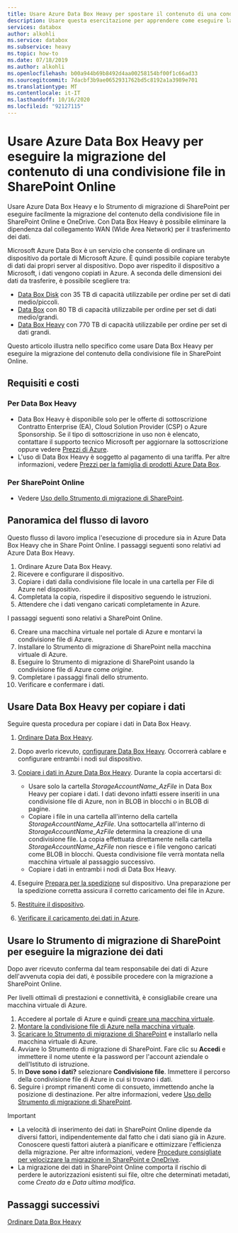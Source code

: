 ```yaml
---
title: Usare Azure Data Box Heavy per spostare il contenuto di una condivisione file in SharePoint Online
description: Usare questa esercitazione per apprendere come eseguire la migrazione del contenuto di una condivisione file in Share Point Online usando Azure Data Box Heavy
services: databox
author: alkohli
ms.service: databox
ms.subservice: heavy
ms.topic: how-to
ms.date: 07/18/2019
ms.author: alkohli
ms.openlocfilehash: b00a944b69b8492d4aa00258154bf00f1c66ad33
ms.sourcegitcommit: 7dacbf3b9ae0652931762bd5c8192a1a3989e701
ms.translationtype: MT
ms.contentlocale: it-IT
ms.lasthandoff: 10/16/2020
ms.locfileid: "92127115"
---
```

# <a name="use-the-azure-data-box-heavy-to-migrate-your-file-share-content-to-sharepoint-online"></a>Usare Azure Data Box Heavy per eseguire la migrazione del contenuto di una condivisione file in SharePoint Online

Usare Azure Data Box Heavy e lo Strumento di migrazione di SharePoint per eseguire facilmente la migrazione del contenuto della condivisione file in SharePoint Online e OneDrive. Con Data Box Heavy è possibile eliminare la dipendenza dal collegamento WAN (Wide Area Network) per il trasferimento dei dati.

Microsoft Azure Data Box è un servizio che consente di ordinare un dispositivo da portale di Microsoft Azure. È quindi possibile copiare terabyte di dati dai propri server al dispositivo. Dopo aver rispedito il dispositivo a Microsoft, i dati vengono copiati in Azure. A seconda delle dimensioni dei dati da trasferire, è possibile scegliere tra:

- [Data Box Disk](./data-box-disk-overview.md) con 35 TB di capacità utilizzabile per ordine per set di dati medio/piccoli.
- [Data Box](./data-box-overview.md) con 80 TB di capacità utilizzabile per ordine per set di dati medio/grandi.
- [Data Box Heavy](./data-box-heavy-overview.md) con 770 TB di capacità utilizzabile per ordine per set di dati grandi.

Questo articolo illustra nello specifico come usare Data Box Heavy per eseguire la migrazione del contenuto della condivisione file in SharePoint Online.

## <a name="requirements-and-costs"></a>Requisiti e costi

### <a name="for-data-box-heavy"></a>Per Data Box Heavy

- Data Box Heavy è disponibile solo per le offerte di sottoscrizione Contratto Enterprise (EA), Cloud Solution Provider (CSP) o Azure Sponsorship. Se il tipo di sottoscrizione in uso non è elencato, contattare il supporto tecnico Microsoft per aggiornare la sottoscrizione oppure vedere [Prezzi di Azure](https://azure.microsoft.com/pricing/).
- L'uso di Data Box Heavy è soggetto al pagamento di una tariffa. Per altre informazioni, vedere [Prezzi per la famiglia di prodotti Azure Data Box](https://azure.microsoft.com/pricing/details/databox/heavy/).


### <a name="for-sharepoint-online"></a>Per SharePoint Online

- Vedere [Uso dello Strumento di migrazione di SharePoint](/sharepointmigration/how-to-use-the-sharepoint-migration-tool).

## <a name="workflow-overview"></a>Panoramica del flusso di lavoro

Questo flusso di lavoro implica l'esecuzione di procedure sia in Azure Data Box Heavy che in Share Point Online.
I passaggi seguenti sono relativi ad Azure Data Box Heavy.

1. Ordinare Azure Data Box Heavy.
2. Ricevere e configurare il dispositivo.
3. Copiare i dati dalla condivisione file locale in una cartella per File di Azure nel dispositivo.
4. Completata la copia, rispedire il dispositivo seguendo le istruzioni.
5. Attendere che i dati vengano caricati completamente in Azure.

I passaggi seguenti sono relativi a SharePoint Online.

6. Creare una macchina virtuale nel portale di Azure e montarvi la condivisione file di Azure.
7. Installare lo Strumento di migrazione di SharePoint nella macchina virtuale di Azure.
8. Eseguire lo Strumento di migrazione di SharePoint usando la condivisione file di Azure come *origine*.
9. Completare i passaggi finali dello strumento.
10. Verificare e confermare i dati.

## <a name="use-data-box-heavy-to-copy-data"></a>Usare Data Box Heavy per copiare i dati

Seguire questa procedura per copiare i dati in Data Box Heavy.

1. [Ordinare Data Box Heavy](data-box-heavy-deploy-ordered.md).
2. Dopo averlo ricevuto, [configurare Data Box Heavy](data-box-heavy-deploy-set-up.md). Occorrerà cablare e configurare entrambi i nodi sul dispositivo.
3. [Copiare i dati in Azure Data Box Heavy](data-box-heavy-deploy-copy-data.md). Durante la copia accertarsi di:

    - Usare solo la cartella *StorageAccountName_AzFile* in Data Box Heavy per copiare i dati. I dati devono infatti essere inseriti in una condivisione file di Azure, non in BLOB in blocchi o in BLOB di pagine.
    - Copiare i file in una cartella all'interno della cartella *StorageAccountName_AzFile*. Una sottocartella all'interno di *StorageAccountName_AzFile* determina la creazione di una condivisione file. La copia effettuata direttamente nella cartella *StorageAccountName_AzFile* non riesce e i file vengono caricati come BLOB in blocchi. Questa condivisione file verrà montata nella macchina virtuale al passaggio successivo.
    - Copiare i dati in entrambi i nodi di Data Box Heavy.
3. Eseguire [Prepara per la spedizione](data-box-heavy-deploy-picked-up.md#prepare-to-ship) sul dispositivo. Una preparazione per la spedizione corretta assicura il corretto caricamento dei file in Azure.
4. [Restituire il dispositivo](data-box-heavy-deploy-picked-up.md#ship-data-box-heavy-back).
5. [Verificare il caricamento dei dati in Azure](data-box-heavy-deploy-picked-up.md#verify-data-upload-to-azure).

## <a name="use-spmt-to-migrate-data"></a>Usare lo Strumento di migrazione di SharePoint per eseguire la migrazione dei dati

Dopo aver ricevuto conferma dal team responsabile dei dati di Azure dell'avvenuta copia dei dati, è possibile procedere con la migrazione a SharePoint Online.

Per livelli ottimali di prestazioni e connettività, è consigliabile creare una macchina virtuale di Azure.

1. Accedere al portale di Azure e quindi [creare una macchina virtuale](../virtual-machines/windows/quick-create-portal.md).
2. [Montare la condivisione file di Azure nella macchina virtuale](../storage/files/storage-how-to-use-files-windows.md#mount-the-azure-file-share-with-file-explorer).
3. [Scaricare lo Strumento di migrazione di SharePoint](https://spmtreleasescus.blob.core.windows.net/install/default.htm) e installarlo nella macchina virtuale di Azure.
4. Avviare lo Strumento di migrazione di SharePoint. Fare clic su **Accedi** e immettere il nome utente e la password per l'account aziendale o dell'Istituto di istruzione.
5. In **Dove sono i dati?**  selezionare **Condivisione file**. Immettere il percorso della condivisione file di Azure in cui si trovano i dati.
6. Seguire i prompt rimanenti come di consueto, immettendo anche la posizione di destinazione. Per altre informazioni, vedere [Uso dello Strumento di migrazione di SharePoint](/sharepointmigration/how-to-use-the-sharepoint-migration-tool).

> [!IMPORTANT]
> - La velocità di inserimento dei dati in SharePoint Online dipende da diversi fattori, indipendentemente dal fatto che i dati siano già in Azure. Conoscere questi fattori aiuterà a pianificare e ottimizzare l'efficienza della migrazione.  Per altre informazioni, vedere [Procedure consigliate per velocizzare la migrazione in SharePoint e OneDrive](/sharepointmigration/sharepoint-online-and-onedrive-migration-speed).
> - La migrazione dei dati in SharePoint Online comporta il rischio di perdere le autorizzazioni esistenti sui file, oltre che determinati metadati, come *Creato da* e *Data ultima modifica*.

## <a name="next-steps"></a>Passaggi successivi

[Ordinare Data Box Heavy](./data-box-heavy-deploy-ordered.md)